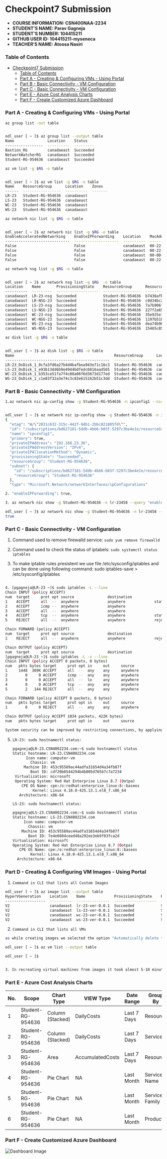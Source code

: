 # Checkpoint7 Submission

- **COURSE INFORMATION: CSN400NAA-2234**
- **STUDENT’S NAME: Parav Gagneja**
- **STUDENT'S NUMBER: 104415211**
- **GITHUB USER ID: 104415211-myseneca**
- **TEACHER’S NAME: Atoosa Nasiri**

### Table of Contents

- [Checkpoint7 Submission](#checkpoint7-submission)
    - [Table of Contents](#table-of-contents)
    - [Part A - Creating \& Configuring VMs - Using Portal](#part-a---creating--configuring-vms---using-portal)
    - [Part B - Basic Connectivity - VM Configuration](#part-b---basic-connectivity---vm-configuration)
    - [Part C - Basic Connectivity - VM Configuration](#part-c---basic-connectivity---vm-configuration)
    - [Part E - Azure Cost Analysis Charts](#part-e---azure-cost-analysis-charts)
    - [Part F - Create Customized Azure Dashboard](#part-f---create-customized-azure-dashboard)

### Part A - Creating & Configuring VMs - Using Portal

``` bash
az group list -out table


odl_user [ ~ ]$ az group list --output table
Name               Location    Status
-----------------  ----------  ---------
Bastion_RG         canadaeast  Succeeded
NetworkWatcherRG   canadaeast  Succeeded
Student-RG-954636  canadaeast  Succeeded
```
``` bash
az vm list -g $RG -o table


odl_user [ ~ ]$ az vm list -g $RG -o table
Name    ResourceGroup      Location    Zones
------  -----------------  ----------  -------
LR-23   Student-RG-954636  canadaeast
LS-23   Student-RG-954636  canadaeast
WC-23   Student-RG-954636  canadaeast
WS-23   Student-RG-954636  canadaeast
```
``` bash
az network nic list -g $RG -o table


odl_user [ ~ ]$ az network nic list -g $RG -o table
EnableAcceleratedNetworking    EnableIPForwarding    Location    MacAddress         Name      NicType    Primary    ProvisioningState    ResourceGroup      ResourceGuid                          VnetEncryptionSupported
-----------------------------  --------------------  ----------  -----------------  --------  ---------  ---------  -------------------  -----------------  ------------------------------------  -------------------------
False                          False                 canadaeast  00-22-48-6E-1F-41  lr-23458  Standard   True       Succeeded            Student-RG-954636  c1274639-3f6d-471d-b538-3a10e916b819  False
False                          False                 canadaeast  00-22-48-6D-86-86  ls-23715  Standard   True       Succeeded            Student-RG-954636  68598b8d-8b12-42e5-b2e0-6c7c6c4f4226  False
False                          False                 canadaeast  00-0D-3A-F4-2A-D1  wc-232    Standard   True       Succeeded            Student-RG-954636  534e577c-6411-434f-a939-5ec751aa2aa9  False
False                          False                 canadaeast  00-22-48-D5-68-9A  ws-2323   Standard   True       Succeeded            Student-RG-954636  81654821-97c9-426b-ba81-c49e39c99616  False
```
``` bash
az network nsg list -g $RG -o table


odl_user [ ~ ]$ az network nsg list -g $RG  -o table
Location    Name       ProvisioningState    ResourceGroup      ResourceGuid
----------  ---------  -------------------  -----------------  ------------------------------------
canadaeast  LR-23-nsg  Succeeded            Student-RG-954636  b7436afb-8d2f-4e3e-9e99-2dcd7f3ec741
canadaeast  LR-NSG-23  Succeeded            Student-RG-954636  c0d34bc2-5b2a-4106-b74a-58680573895c
canadaeast  LS-23-nsg  Succeeded            Student-RG-954636  7a7b906f-b055-4d19-a338-ab13db64e466
canadaeast  LS-NSG-23  Succeeded            Student-RG-954636  227f2a65-e6e8-4a39-868d-02b30c71698a
canadaeast  WC-23-nsg  Succeeded            Student-RG-954636  35e925e7-1052-4846-bc62-b861c66fbc3e
canadaeast  WC-NSG-23  Succeeded            Student-RG-954636  1197b518-9e42-4504-86b1-ef2048a3f949
canadaeast  WS-23-nsg  Succeeded            Student-RG-954636  dea74b96-6f32-40af-af84-37ff2b8b5ad6
canadaeast  WS-NSG-23  Succeeded            Student-RG-954636  15465c85-3bd0-43c6-84d2-542553e487b3
```
``` bash
az disk list -g $RG -o table


odl_user [ ~ ]$ az disk list -g $RG -o table
Name                                             ResourceGroup      Location    Zones    Sku           OsType    SizeGb    ProvisioningState
-----------------------------------------------  -----------------  ----------  -------  ------------  --------  --------  -------------------
LR-23_OsDisk_1_0cfa3fd6a27b4d4bafbea943e71c16c3  Student-RG-954636  canadaeast           Standard_LRS  Linux     64        Succeeded
LS-23_OsDisk_1_e93b13dd6b9e4944bdfedc6816aad565  Student-RG-954636  canadaeast           Standard_LRS  Linux     64        Succeeded
WC-23_OsDisk_1_b353ce51fa7f4c88a06f6d3673d177ed  Student-RG-954636  canadaeast           Standard_LRS  Windows   127       Succeeded
WS-23_OsDisk_1_c1e83f32a3e74c3c83e615162b51c3dd  Student-RG-954636  canadaeast           Standard_LRS  Windows   127       Succeeded
```

### Part B - Basic Connectivity - VM Configuration
``` bash
1.az network nic ip-config show -g Student-RG-954636 -n ipconfig1 --nic-name lr-23458 --query "IpForwarding"


odl_user [ ~ ]$ az network nic ip-config show -g Student-RG-954636 -n ipconfig1 --nic-name lr-23458
{
  "etag": "W/\"2031c632-315c-442f-94b1-2bbc821805fd\"",
  "id": "/subscriptions/bd627181-5ddb-4bb6-b03f-5297c3be4e1e/resourceGroups/Student-RG-954636/providers/Microsoft.Network/networkInterfaces/lr-23458/ipConfigurations/ipconfig1",
  "name": "ipconfig1",
  "primary": true,
  "privateIPAddress": "192.168.23.36",
  "privateIPAddressVersion": "IPv4",
  "privateIPAllocationMethod": "Dynamic",
  "provisioningState": "Succeeded",
  "resourceGroup": "Student-RG-954636",
  "subnet": {
    "id": "/subscriptions/bd627181-5ddb-4bb6-b03f-5297c3be4e1e/resourceGroups/Student-RG-954636/providers/Microsoft.Network/virtualNetworks/Router-23/subnets/SN1",
    "resourceGroup": "Student-RG-954636"
  },
  "type": "Microsoft.Network/networkInterfaces/ipConfigurations"
```

``` bash
2. "enableIPForwarding": true,
```


``` bash
3. az network nic show -g Student-RG-954636 -n lr-23458 --query "enableIPForwarding"

odl_user [ ~ ]$ az network nic show -g Student-RG-954636 -n lr-23458 --query "enableIPForwarding"
true
```

### Part C - Basic Connectivity - VM Configuration

1. Command used to remove firewalld service:
   `sudo yum remove firewalld`

2. Command used  to check the status of iptabels:
   `sudo systemctl status iptables`

3. To make iptable rules presistent we use file /etc/sysconfig/iptables
 and can be done using following command:
 sudo iptables-save > /etc/sysconfig/iptables  
   

``` bash

4. [pgagneja@LR-23 ~]$ sudo iptables -L --line
Chain INPUT (policy ACCEPT)
num  target     prot opt source               destination
1    ACCEPT     all  --  anywhere             anywhere             state RELATED,ESTABLISHED
2    ACCEPT     icmp --  anywhere             anywhere
3    ACCEPT     all  --  anywhere             anywhere
4    ACCEPT     tcp  --  anywhere             anywhere             state NEW tcp dpt:ssh
5    REJECT     all  --  anywhere             anywhere             reject-with icmp-host-prohibited

Chain FORWARD (policy ACCEPT)
num  target     prot opt source               destination
1    REJECT     all  --  anywhere             anywhere             reject-with icmp-host-prohibited

Chain OUTPUT (policy ACCEPT)
num  target     prot opt source               destination
[pgagneja@LR-23 ~]$ sudo iptables -L -v --line
Chain INPUT (policy ACCEPT 0 packets, 0 bytes)
num   pkts bytes target     prot opt in     out     source               destination
1     1448  309K ACCEPT     all  --  any    any     anywhere             anywhere             state RELATED,ESTABLISHED
2        0     0 ACCEPT     icmp --  any    any     anywhere             anywhere
3        0     0 ACCEPT     all  --  lo     any     anywhere             anywhere
4        0     0 ACCEPT     tcp  --  any    any     anywhere             anywhere             state NEW tcp dpt:ssh
5        2   144 REJECT     all  --  any    any     anywhere             anywhere             reject-with icmp-host-prohibited

Chain FORWARD (policy ACCEPT 0 packets, 0 bytes)
num   pkts bytes target     prot opt in     out     source               destination
1        0     0 REJECT     all  --  any    any     anywhere             anywhere             reject-with icmp-host-prohibited

Chain OUTPUT (policy ACCEPT 1834 packets, 422K bytes)
num   pkts bytes target     prot opt in     out     source               destination

System security can be improved by restricting connections, by applying REJECT or DROP policy or and using NSG.
```


5. `LR-23: sudo hostnamectl status:`
   ``` bash
   pgagneja@LR-23.CSN4002234.com:~$ sudo hostnamectl status
   Static hostname: LR-23.CSN4002234.com
         Icon name: computer-vm
           Chassis: vm
        Machine ID: 453c95589ac44adfa31654d4a34fb87f
           Boot ID: cdf20b6544294b4b805d765b7c7a7234
    Virtualization: microsoft
    Operating System: Red Hat Enterprise Linux 8.7 (Ootpa)
       CPE OS Name: cpe:/o:redhat:enterprise_linux:8::baseos
            Kernel: Linux 4.18.0-425.13.1.el8_7.x86_64
      Architecture: x86-64
    ```


    `LS-23: sudo hostnamectl status:`
    ``` bash
    pgagneja@LS-23.CSN4002234.com:~$ sudo hostnamectl status
   Static hostname: LS-23.CSN4002234.com
         Icon name: computer-vm
           Chassis: vm
        Machine ID: 453c95589ac44adfa31654d4a34fb87f
           Boot ID: 7e4e6604ceed48a292ee3eb9f03fca2d
    Virtualization: microsoft
    Operating System: Red Hat Enterprise Linux 8.7 (Ootpa)
       CPE OS Name: cpe:/o:redhat:enterprise_linux:8::baseos
            Kernel: Linux 4.18.0-425.13.1.el8_7.x86_64
      Architecture: x86-64
    ```

### Part D - Creating & Configuring VM Images - Using Portal
1. `Command in CLI that lists all Custom Images`
   
``` bash
odl_user [ ~ ]$ az image list --output table
HyperVGeneration    Location    Name             ProvisioningState    ResourceGroup
------------------  ----------  ---------------  -------------------  -----------------
V2                  canadaeast  lr-23-ver-0.0.1  Succeeded            STUDENT-RG-954636
V2                  canadaeast  ls-23-ver-0.0.1  Succeeded            STUDENT-RG-954636
V2                  canadaeast  wc-23-ver-0.0.1  Succeeded            STUDENT-RG-954636
V2                  canadaeast  ws-23-ver-0.0.1  Succeeded            STUDENT-RG-954636   
```

2. `Command in CLI that lists all VMs`
   
``` bash
as while creating images we selected the option "Automatically delete this virtual machine after creating the image"

odl_user [ ~ ]$ az vm list --output table

odl_user [ ~ ]$ 
```

``` bash

3. In recreating virtual machines from images it took almost 5-10 minutes and then establishing the connectivity like ssh it took 10 additional minutes. Using automation we can do this more efficiently, for automation we can consider scripts.
```

### Part E - Azure Cost Analysis Charts

| No. | Scope | Chart Type | VIEW Type |  Date Range | Group By | Granularity| Example |
|-|-|-|-|-|-|-|-|
|1|Student-RG-954636| Column (Stacked) | DailyCosts | Last 7 Days | Resource | Daily | <img src="images/1.jpg" alt="Daily Cost Barchart" style="float: left; margin-right: 10px;" /> |
|2|Student-RG-954636| Column (Stacked) | DailyCosts | Last 7 Days | Service | Daily | <img src="images/2.jpg" alt="Daily Cost Service-Barchart.jpg" style="float: left; margin-right: 10px;" /> |
|3|Student-RG-954636| Area| AccumulatedCosts | Last 7 Days | Resource | Accumulated | <img src="images/3.jpg" alt="Accumulated Resource Barchart" style="float: left; margin-right: 10px;" /> |
|4|Student-RG-954636| Pie Chart | NA | Last Month | Service Name | NA | <img src="images/4.jpg" alt="Service Name Piechart" style="float: left; margin-right: 10px;" /> |
|5|Student-RG-954636| Pie Chart | NA | Last Month | Service Family | NA | <img src="images/5.jpg" alt="Service Family Piechart" style="float: left; margin-right: 10px;" /> |
|6|Student-RG-954636| Pie Chart | NA | Last Month | Product | NA | <img src="images/6.jpg" alt="Product Piechart" style="float: left; margin-right: 10px;" /> |


### Part F - Create Customized Azure Dashboard

<img src="images/Dashboard.jpg"
     alt="Dashboard Image"
     style="float: left; margin-right: 10px;" />
